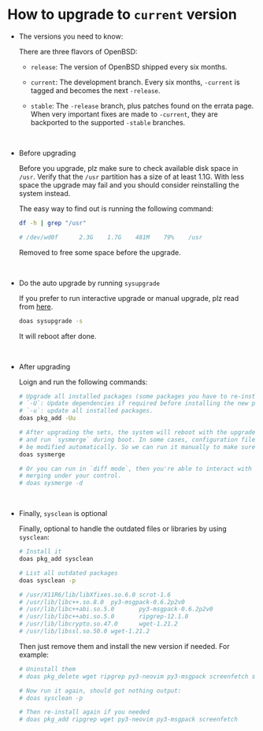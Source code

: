 # How to upgrade to `current` version

- The versions you need to know:

    There are three flavors of OpenBSD:

    - `release`: The version of OpenBSD shipped every six months.

    - `current`: The development branch. Every six months, `-current` is tagged and
    becomes the next `-release`.

    - `stable`: The `-release` branch, plus patches found on the errata page. When
    very important fixes are made to `-current`, they are backported to the supported
    `-stable` branches.

    </br>

- Before upgrading

    Before you upgrade, plz make sure to check available disk space in `/usr`.
    Verify that the `/usr` partition has a size of at least 1.1G. With less space
    the upgrade may fail and you should consider reinstalling the system instead.

    The easy way to find out is running the following command:

    ```bash
    df -h | grep "/usr"

    # /dev/wd0f      2.3G    1.7G    481M    79%    /usr
    ```

    Removed to free some space before the upgrade.

    </br>

- Do the auto upgrade by running `sysupgrade`

    If you prefer to run interactive upgrade or manual upgrade, plz read from
    [here](https://www.openbsd.org/faq/upgrade70.html).

    ```bash
    doas sysupgrade -s
    ```

    It will reboot after done.

    </br>

- After upgrading

    Loign and run the following commands:

    ```bash
    # Upgrade all installed packages (some packages you have to re-install)
    # `-U`: Update dependencies if required before installing the new package(s).
    # `-u`: update all installed packages.
    doas pkg_add -Uu

    # After upgrading the sets, the system will reboot with the upgraded kernel
    # and run `sysmerge` during boot. In some cases, configuration files cannot
    # be modified automatically. So we can run it manually to make sure:)
    doas sysmerge

    # Or you can run in `diff mode`, then you're able to interact with it to do
    # merging under your control.
    # doas sysmerge -d
    ```

    </br>


- Finally, `sysclean` is optional

    Finally, optional to handle the outdated files or libraries by using `sysclean`:

    ```bash
    # Install it
    doas pkg_add sysclean

    # List all outdated packages
    doas sysclean -p

    # /usr/X11R6/lib/libXfixes.so.6.0 scrot-1.6
    # /usr/lib/libc++.so.8.0  py3-msgpack-0.6.2p2v0
    # /usr/lib/libc++abi.so.5.0       py3-msgpack-0.6.2p2v0
    # /usr/lib/libc++abi.so.5.0       ripgrep-12.1.0
    # /usr/lib/libcrypto.so.47.0      wget-1.21.2
    # /usr/lib/libssl.so.50.0 wget-1.21.2
    ```

    Then just remove them and install the new version if needed. For example:

    ```bash
    # Uninstall them
    # doas pkg_delete wget ripgrep py3-neovim py3-msgpack screenfetch scrot

    # Now run it again, should got nothing output:
    # doas sysclean -p

    # Then re-install again if you needed
    # doas pkg_add ripgrep wget py3-neovim py3-msgpack screenfetch
    ```

    </br>
